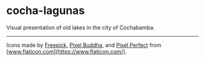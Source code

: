 # cocha-lagunas

Visual presentation of old lakes in the city of Cochabamba.

---

Icons made by [Freepick](https://www.freepik.com), [Pixel Buddha](https://www.flaticon.com/authors/pixel-buddha), and [Pixel Perfect](https://www.flaticon.com/authors/pixel-perfect) from [www.flaticon.com](https://www.flaticon.com/).

